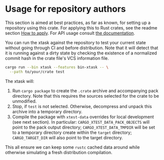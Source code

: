 # Usage for repository authors

This section is aimed at best practices, as far as known, for setting up a
repository using this crate. For applying this to Rust crates, see the readme
section [How to apply](../Readme.md#How-to-apply). For API usage consult [the
documentation](https://docs.rs/xtest-data/).

You can run the xtask against the repository to test your current state without
going through CI and before distribution. Note that it will detect that it is
running against a dirty state by checking the existence of a normalized commit
hash in the crate file's VCS information file.

```bash
cargo run --bin xtask --features bin-xtask -- \
  --path to/your/crate test
```

The xtask will:
1. Run `cargo package` to create the `.crate` archive and accompanying pack
   directory. Note that this requires the sources selected for the crate to be
   unmodified.
2. Stop, if `test` is not selected. Otherwise, decompress and unpack this
   archive into a temporary directory.
3. Compile the package with `xtest-data` overrides for local development (see
   next section). In particular: `CARGO_XTEST_DATA_PACK_OBJECTS` will point to
   the pack output directory; `CARGO_XTEST_DATA_TMPDIR` will be set to a
   temporary directory create within the `target` directory; `CARGO_TARGET_DIR`
   will also point to the target directory.

This all ensure we can keep some `rustc` cached data around while otherwise
simulating a fresh distribution compilation.
